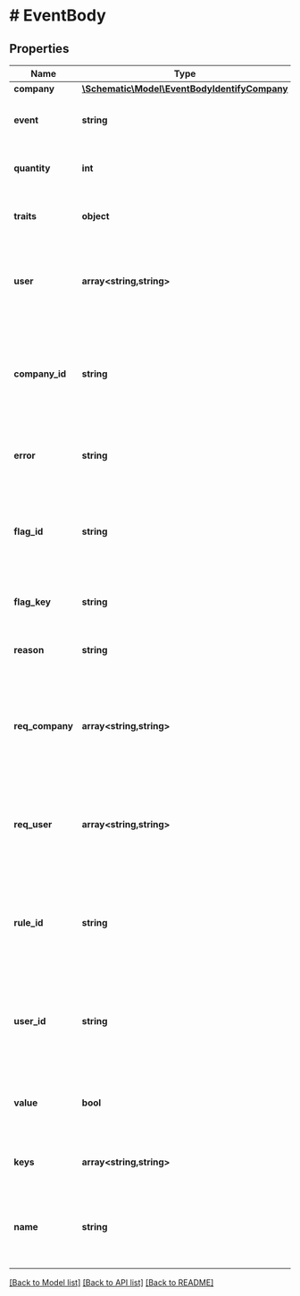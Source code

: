 # # EventBody

## Properties

Name | Type | Description | Notes
------------ | ------------- | ------------- | -------------
**company** | [**\Schematic\Model\EventBodyIdentifyCompany**](EventBodyIdentifyCompany.md) |  | [optional]
**event** | **string** | The name of the type of track event |
**quantity** | **int** | Optionally specify the quantity of the event | [optional]
**traits** | **object** | A map of trait names to trait values | [optional]
**user** | **array<string,string>** | Key-value pairs to identify user associated with track event | [optional]
**company_id** | **string** | Schematic company ID (starting with &#39;comp_&#39;) of the company evaluated, if any | [optional]
**error** | **string** | Report an error that occurred during the flag check | [optional]
**flag_id** | **string** | Schematic flag ID (starting with &#39;flag_&#39;) for the flag matching the key, if any | [optional]
**flag_key** | **string** | The key of the flag being checked |
**reason** | **string** | The reason why the value was returned |
**req_company** | **array<string,string>** | Key-value pairs used to to identify company for which the flag was checked | [optional]
**req_user** | **array<string,string>** | Key-value pairs used to to identify user for which the flag was checked | [optional]
**rule_id** | **string** | Schematic rule ID (starting with &#39;rule_&#39;) of the rule that matched for the flag, if any | [optional]
**user_id** | **string** | Schematic user ID (starting with &#39;user_&#39;) of the user evaluated, if any | [optional]
**value** | **bool** | The value of the flag for the given company and/or user |
**keys** | **array<string,string>** | Key-value pairs to identify the user |
**name** | **string** | The display name of the user being identified; required only if it is a new user | [optional]

[[Back to Model list]](../../README.md#models) [[Back to API list]](../../README.md#endpoints) [[Back to README]](../../README.md)
